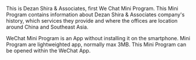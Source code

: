 This is Dezan Shira & Associates, first We Chat Mini Program. This Mini Program contains information about Dezan Shira & Associates company's history, which services they provide and where the offices are location around China and Southeast Asia.

WeChat Mini Program is an App without installing it on the smartphone. Mini Program are lightweighted app, normally max 3MB. This Mini Program can be opened within the WeChat App.
